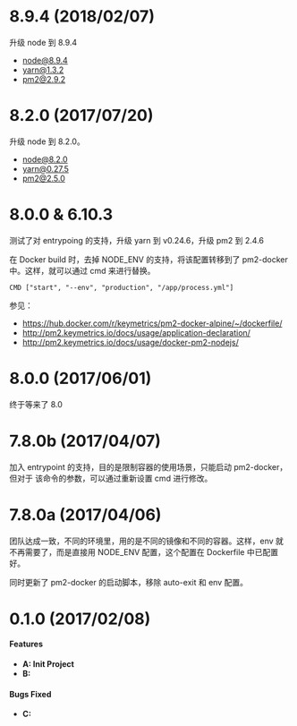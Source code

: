 # 8.9.4 (2018/02/07)

升级 node 到 8.9.4

- node@8.9.4
- yarn@1.3.2
- pm2@2.9.2


# 8.2.0 (2017/07/20)

升级 node 到 8.2.0。

- node@8.2.0
- yarn@0.27.5
- pm2@2.5.0


# 8.0.0 & 6.10.3

测试了对 entrypoing 的支持，升级 yarn 到 v0.24.6，升级 pm2 到 2.4.6

在 Docker build 时，去掉 NODE_ENV 的支持，将该配置转移到了 pm2-docker 中。这样，就可以通过 cmd 来进行替换。

```
CMD ["start", "--env", "production", "/app/process.yml"]
```


参见：
- https://hub.docker.com/r/keymetrics/pm2-docker-alpine/~/dockerfile/
- http://pm2.keymetrics.io/docs/usage/application-declaration/
- http://pm2.keymetrics.io/docs/usage/docker-pm2-nodejs/


# 8.0.0  (2017/06/01)

终于等来了 8.0


# 7.8.0b (2017/04/07)

加入 entrypoint 的支持，目的是限制容器的使用场景，只能启动 pm2-docker，但对于 该命令的参数，可以通过重新设置 cmd 进行修改。


# 7.8.0a (2017/04/06)

团队达成一致，不同的环境里，用的是不同的镜像和不同的容器。这样，env 就不再需要了，而是直接用 NODE_ENV 配置，这个配置在 Dockerfile 中已配置好。

同时更新了 pm2-docker 的启动脚本，移除 auto-exit 和 env 配置。


# 0.1.0 (2017/02/08)

#### Features

- **A: Init Project**
- **B:**

#### Bugs Fixed

- **C:**
